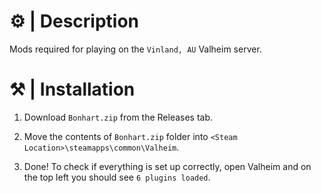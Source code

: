 # ⚙ | Description

Mods required for playing on the `Vinland, AU` Valheim server.

# ⚒ | Installation

1. Download `Bonhart.zip` from the Releases tab.

2. Move the contents of `Bonhart.zip` folder into `<Steam Location>\steamapps\common\Valheim`.

3. Done! To check if everything is set up correctly, open Valheim and on the top left you should see `6 plugins loaded`.
